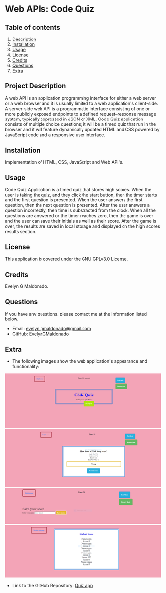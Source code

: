 # Web APIs: Code Quiz

## Table of contents
1. [Description](#description)
2. [Installation](#installation)
3. [Usage](#usage)
4. [License](#license)
5. [Credits](#credits) 
6. [Questions](#questions)
7. [Extra](#extra)

<h2 id="description"> Project Description </h2>
A web API is an application programming interface for either a web server or a web browser and it is usually limited to a web application's client-side. A server-side web API is a programmatic interface consisting of one or more publicly exposed endpoints to a defined request–response message system, typically expressed in JSON or XML. Code Quiz application consists of multiple choice questions; it will be a timed quiz that run in the browser and it will feature dynamically updated HTML and CSS powered by JavaScript code and a responsive user interface.

## Installation 
Implementation of HTML, CSS, JavaScript and Web API's.

## Usage 
Code Quiz Application is a timed quiz that stores high scores. When the user is taking the quiz, and they click the start button, then the timer starts and the first question is presented. When the user answers the first question, then the next question is presented. After the user answers a question incorrectly, then time is substracted from the clock. When all the questions are answered or the timer reaches zero, then the game is over and the user can save their initials as well as their score. After the game is over, the results are saved in local storage and displayed on the high scores results section.

## License
This application is covered under the GNU GPLv3.0 License.

## Credits 
Evelyn G Maldonado.

## Questions 
If you have any questions, please contact me at the information listed below.

* Email: evelyn.gmaldonado@gmail.com
* GitHub: [EvelynGMaldonado](https://github.com/EvelynGMaldonado)

## Extra

* The following images show the web application's appearance and functionality:

![Start page](./assets/mainpage.PNG)
![Questions](./assets/questions.PNG)
![Save score](./assets/savescore.PNG)
![Student Score](./assets/studentscore.PNG)

* Link to the GitHub Repository:
[Quiz app](https://github.com/EvelynGMaldonado/code_quiz)
